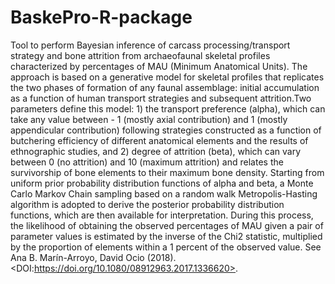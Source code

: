 # BaskePro-R-package
Tool to perform Bayesian inference of carcass processing/transport strategy and bone attrition from archaeofaunal skeletal profiles characterized by percentages of MAU (Minimum Anatomical Units). The approach is based on a generative model for skeletal profiles that replicates the two phases of formation of any faunal assemblage: initial accumulation as a function of human transport strategies and subsequent attrition.Two parameters define this model: 1) the transport preference (alpha), which can take any value between - 1 (mostly axial contribution) and 1 (mostly appendicular contribution) following strategies constructed as a function of butchering efficiency of different anatomical elements and the results of ethnographic studies, and 2) degree of attrition (beta), which can vary between 0 (no attrition) and 10 (maximum attrition) and relates the survivorship of bone elements to their maximum bone density. Starting from uniform prior probability distribution functions of alpha and beta, a Monte Carlo Markov Chain sampling based on a random walk Metropolis-Hasting algorithm is adopted to derive the posterior probability distribution functions, which are then available for interpretation. During this process, the likelihood of obtaining the observed percentages of MAU given a pair of parameter values is estimated by the inverse of the Chi2 statistic, multiplied by the proportion of elements within a 1 percent of the observed value. See Ana B. Marín-Arroyo, David Ocio (2018).&lt;DOI:https://doi.org/10.1080/08912963.2017.1336620>.
